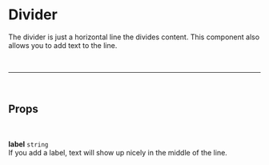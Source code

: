 # Divider

The divider is just a horizontal line the divides content. This component also allows you to add text to the line.

<br>

---

<br>

## Props

<br>

**label** `string` <br>
If you add a label, text will show up nicely in the middle of the line.
